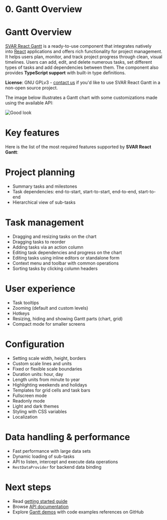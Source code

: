 # 0. Gantt Overview

# **Gantt Overview**

[SVAR React Gantt](https://svar.dev/react/gantt/) is a ready-to-use component that integrates natively into [React](https://react.dev/) applications and offers rich functionality for project management. It helps users plan, monitor, and track project progress through clean, visual timelines. Users can add, edit, and delete numerous tasks, set different types of tasks and add dependencies between them. The component also provides **TypeScript support** with built-in type definitions.

**License**: GNU GPLv3 - [contact us](mailto:support@svar.dev) if you'd like to use SVAR React Gantt in a non-open source project.

The image below illustrates a Gantt chart with some customizations made using the available API:

![Good look](https://docs.svar.dev/react/gantt/assets/images/gantt-9e5aaa8bb494ebf453a394696fd9fbea.png)

# **Key features**

Here is the list of the most required features supported by **SVAR React Gantt**:

# **Project planning**

- Summary tasks and milestones
- Task dependencies: end-to-start, start-to-start, end-to-end, start-to-end
- Hierarchical view of sub-tasks

# **Task management**

- Dragging and resizing tasks on the chart
- Dragging tasks to reorder
- Adding tasks via an action column
- Editing task dependencies and progress on the chart
- Editing tasks using inline editors or standalone form
- Context menu and toolbar with common operations
- Sorting tasks by clicking column headers

# **User experience**

- Task tooltips
- Zooming (default and custom levels)
- Hotkeys
- Resizing, hiding and showing Gantt parts (chart, grid)
- Compact mode for smaller screens

# **Configuration**

- Setting scale width, height, borders
- Custom scale lines and units
- Fixed or flexible scale boundaries
- Duration units: hour, day
- Length units from minute to year
- Highlighting weekends and holidays
- Templates for grid cells and task bars
- Fullscreen mode
- Readonly mode
- Light and dark themes
- Styling with CSS variables
- Localization

# **Data handling & performance**

- Fast performance with large data sets
- Dynamic loading of sub-tasks
- API to listen, intercept and execute data operations
- `RestDataProvider` for backend data binding

# **Next steps**

- Read [getting started guide](https://docs.svar.dev/react/gantt/getting_started/)
- Browse [API documentation](https://docs.svar.dev/react/gantt/api/overview/api_overview/)
- Explore [Gantt demos](https://docs.svar.dev/react/gantt/samples) with code examples references on GitHub